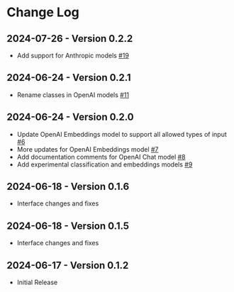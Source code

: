 # Change Log

## 2024-07-26 - Version 0.2.2

- Add support for Anthropic models [#19](https://github.com/hypermodeAI/models-as/pull/19)

## 2024-06-24 - Version 0.2.1

- Rename classes in OpenAI models [#11](https://github.com/hypermodeAI/models-as/pull/11)

## 2024-06-24 - Version 0.2.0

- Update OpenAI Embeddings model to support all allowed types of input [#6](https://github.com/hypermodeAI/models-as/pull/6)
- More updates for OpenAI Embeddings model [#7](https://github.com/hypermodeAI/models-as/pull/7)
- Add documentation comments for OpenAI Chat model [#8](https://github.com/hypermodeAI/models-as/pull/8)
- Add experimental classification and embeddings models [#9](https://github.com/hypermodeAI/models-as/pull/9)

## 2024-06-18 - Version 0.1.6

- Interface changes and fixes

## 2024-06-18 - Version 0.1.5

- Interface changes and fixes

## 2024-06-17 - Version 0.1.2

- Initial Release
